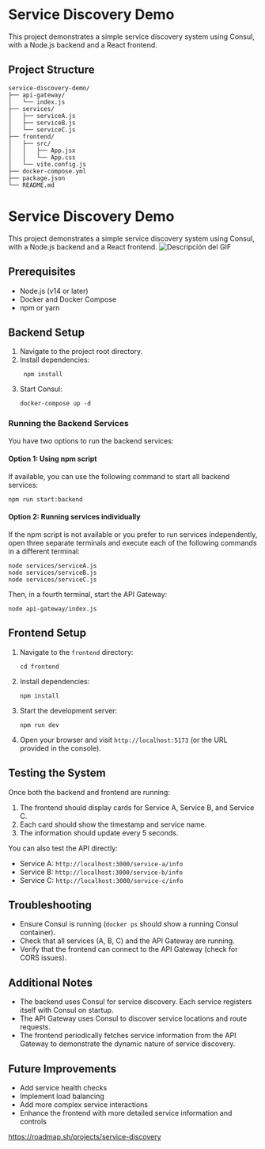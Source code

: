 
# Service Discovery Demo

This project demonstrates a simple service discovery system using Consul, with a Node.js backend and a React frontend.

## Project Structure

```
service-discovery-demo/
├── api-gateway/
│   └── index.js
├── services/
│   ├── serviceA.js
│   ├── serviceB.js
│   └── serviceC.js
├── frontend/
│   ├── src/
│   │   ├── App.jsx
│   │   └── App.css
│   └── vite.config.js
├── docker-compose.yml
├── package.json
└── README.md

```
# Service Discovery Demo

This project demonstrates a simple service discovery system using Consul, with a Node.js backend and a React frontend.
![Descripción del GIF](./previe.gif)

## Prerequisites

- Node.js (v14 or later)
- Docker and Docker Compose
- npm or yarn

## Backend Setup

1. Navigate to the project root directory.
2. Install dependencies:
   ```
    npm install

   ```
3. Start Consul:
    ```
    docker-compose up -d

    ```

### Running the Backend Services

You have two options to run the backend services:

#### Option 1: Using npm script

If available, you can use the following command to start all backend services:

   ```
npm run start:backend

   ```
    
#### Option 2: Running services individually

If the npm script is not available or you prefer to run services independently, open three separate terminals and execute each of the following commands in a different terminal:

```
node services/serviceA.js
node services/serviceB.js
node services/serviceC.js

```

Then, in a fourth terminal, start the API Gateway:

```
node api-gateway/index.js

```

## Frontend Setup

1. Navigate to the `frontend` directory:
    ```
    cd frontend

    ```
2. Install dependencies:
    ```
    npm install

    ```
3. Start the development server:
    ```
    npm run dev

    ```
4. Open your browser and visit `http://localhost:5173` (or the URL provided in the console).

## Testing the System

Once both the backend and frontend are running:

1. The frontend should display cards for Service A, Service B, and Service C.
2. Each card should show the timestamp and service name.
3. The information should update every 5 seconds.

You can also test the API directly:

- Service A: `http://localhost:3000/service-a/info`
- Service B: `http://localhost:3000/service-b/info`
- Service C: `http://localhost:3000/service-c/info`

## Troubleshooting

- Ensure Consul is running (`docker ps` should show a running Consul container).
- Check that all services (A, B, C) and the API Gateway are running.
- Verify that the frontend can connect to the API Gateway (check for CORS issues).

## Additional Notes

- The backend uses Consul for service discovery. Each service registers itself with Consul on startup.
- The API Gateway uses Consul to discover service locations and route requests.
- The frontend periodically fetches service information from the API Gateway to demonstrate the dynamic nature of service discovery.

## Future Improvements

- Add service health checks
- Implement load balancing
- Add more complex service interactions
- Enhance the frontend with more detailed service information and controls

https://roadmap.sh/projects/service-discovery